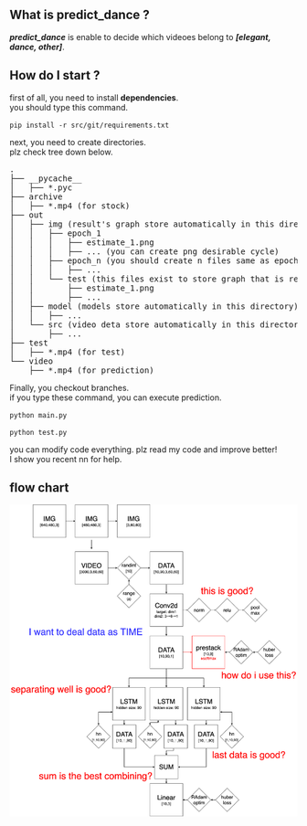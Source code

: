 ## What is predict_dance ?
***predict_dance*** is enable to decide which videoes belong to ***[elegant, dance, other]***.
## How do I start ?
first of all, you need to install **dependencies**.<br>
you should type this command.
```
pip install -r src/git/requirements.txt
```
next, you need to create directories.<br>
plz check tree down below.
<pre>
.
├── __pycache__
│   ├── *.pyc
├── archive
│   ├── *.mp4 (for stock)
├── out
│   ├── img (result's graph store automatically in this directory)
│   │   ├── epoch_1
│   │   │   ├── estimate_1.png
│   │   │   ├── ... (you can create png desirable cycle)
│   │   ├── epoch_n (you should create n files same as epoch num)
│   │   │   ├── ...
│   │   └── test (this files exist to store graph that is result each of test)
│   │       ├── estimate_1.png
│   │       ├── ...
│   ├── model (models store automatically in this directory)
│   │   ├── ...
│   └── src (video deta store automatically in this directory)
│       ├── ...
├── test
│   ├── *.mp4 (for test)
└── video
    ├── *.mp4 (for prediction)
</pre>
Finally, you checkout branches.<br>
if you type these command, you can execute prediction.
```
python main.py
```
```
python test.py
```

you can modify code everything. plz read my code and improve better!<br>
I show you recent nn for help.
## flow chart
![flowchart](src/git/flowchart.png)